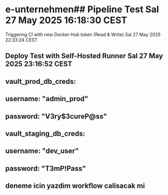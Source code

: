 # e-unternehmen## Pipeline Test Sal 27 May 2025 16:18:30 CEST
 
Triggering CI with new Docker Hub token (Read & Write) Sal 27 May 2025 22:33:24 CEST
## Deploy Test with Self-Hosted Runner Sal 27 May 2025 23:16:52 CEST
<!-- ## # secrets.yml - ANSIBLE VAULT ŞİFRELİ DOSYA ÖRNEĞİ
vault_grafana_password: "XyZ!123#qWeR"        # Grafana admin şifresi (en az 12 karakte olmalir)
vault_db_password: "P@ssw0rd$2025"            # Veritabanı şifresi
vault_api_key: "ak_9b8c7d6e5f4g3h2i1j0"       # Harici API anahtarı
vault_k8s_secret: "base64_encoded_data=="      # Kubernetes gizli verileri
vault_ssl_cert: |
  -----BEGIN CERTIFICATE-----
  MIIE... (şifreli sertifika verisi)
  -----END CERTIFICATE----- -->
## vault_prod_db_creds:
##  username: "admin_prod"
## password: "V3ry$3cureP@ss"
## vault_staging_db_creds:
## username: "dev_user"
##  password: "T3mP!Pass"
## deneme icin yazdim workflow calisacak mi
